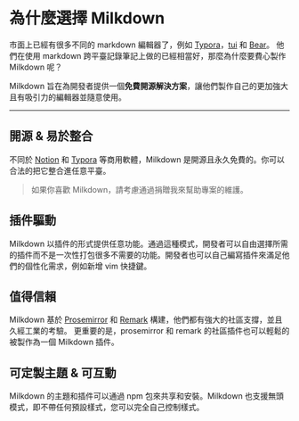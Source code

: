 # 為什麼選擇 Milkdown

市面上已經有很多不同的 markdown 編輯器了，例如 [Typora](https://typora.io/)，[tui](https://github.com/nhn/tui.editor) 和 [Bear](https://bear.app/)。
他們在使用 markdown 跨平臺記錄筆記上做的已經相當好，那麼為什麼要費心製作 Milkdown 呢？

Milkdown 旨在為開發者提供一個**免費開源解決方案**，讓他們製作自己的更加強大且有吸引力的編輯器並隨意使用。

---

## 開源 & 易於整合

不同於 [Notion](https://notion.so) 和 [Typora](https://typora.io/) 等商用軟體，Milkdown 是開源且永久免費的。你可以合法的把它整合進任意平臺。

> 如果你喜歡 Milkdown，請考慮通過捐贈我來幫助專案的維護。

## 插件驅動

Milkdown 以插件的形式提供任意功能。通過這種模式，開發者可以自由選擇所需的插件而不是一次性打包很多不需要的功能。開發者也可以自己編寫插件來滿足他們的個性化需求，例如新增 vim 快捷鍵。

## 值得信賴

Milkdown 基於 [Prosemirror](https://prosemirror.net/) 和 [Remark](https://github.com/remarkjs/remark) 構建，他們都有強大的社區支撐，並且久經工業的考驗。
更重要的是，prosemirror 和 remark 的社區插件也可以輕鬆的被製作為一個 Milkdown 插件。

## 可定製主題 & 可互動

Milkdown 的主題和插件可以通過 npm 包來共享和安裝。Milkdown 也支援無頭模式，即不帶任何預設樣式，您可以完全自己控制樣式。
